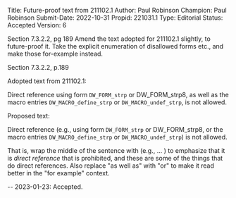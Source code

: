 Title:       Future-proof text from 211102.1
Author:      Paul Robinson
Champion:    Paul Robinson
Submit-Date: 2022-10-31
Propid:      221031.1
Type:        Editorial
Status:      Accepted
Version:     6

Section 7.3.2.2, pg 189
Amend the text adopted for 211102.1 slightly, to future-proof it.
Take the explicit enumeration of disallowed forms etc., and make
those for-example instead.

Section 7.3.2.2, p.189

Adopted text from 211102.1:

  Direct reference using form `DW_FORM_strp` or 
  DW_FORM_strp8, as well as the macro entries 
  `DW_MACRO_define_strp` or `DW_MACRO_undef_strp`, 
  is not allowed.

Proposed text:

  Direct reference (e.g., using form `DW_FORM_strp` or 
  DW_FORM_strp8, or the macro entries 
  `DW_MACRO_define_strp` or `DW_MACRO_undef_strp`)
  is not allowed.

That is, wrap the middle of the sentence with (e.g., ... ) 
to emphasize that it is _direct reference_ that is prohibited,
and these are some of the things that do direct references.
Also replace "as well as" with "or" to make it read better
in the "for example" context.

--
2023-01-23: Accepted.
